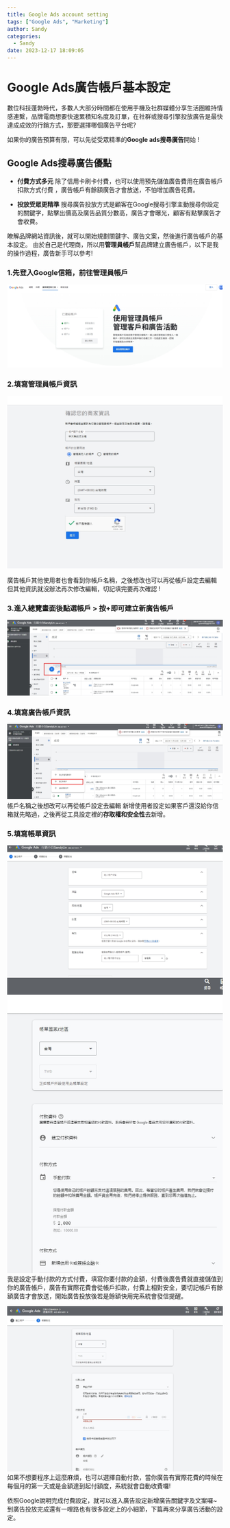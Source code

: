 ```yaml
---
title: Google Ads account setting
tags: ["Google Ads", "Marketing"]
author: Sandy
categories:
  - Sandy
date: 2023-12-17 18:09:05
---
```



# Google Ads廣告帳戶基本設定
數位科技蓬勃時代，多數人大部分時間都在使用手機及社群媒體分享生活圈維持情感連繫，品牌電商想要快速累積知名度及訂單，在社群或搜尋引擎投放廣告是最快達成成效的行銷方式，那要選擇哪個廣告平台呢?

如果你的廣告預算有限，可以先從受眾精準的**Google ads搜尋廣告**開始 !

##  Google Ads搜尋廣告優點

-   **付費方式多元** 
除了信用卡刷卡付費，也可以使用預先儲值廣告費用在廣告帳戶扣款方式付費 ，廣告帳戶有餘額廣告才會放送，不怕增加廣告花費。
    
-   **投放受眾更精準**
搜尋廣告投放方式是顧客在Google搜尋引擎主動搜尋你設定的關鍵字，點擊出價高及廣告品質分數高，廣告才會曝光，顧客有點擊廣告才會收費。

<!-- more -->

瞭解品牌網站資訊後，就可以開始規劃關鍵字、廣告文案，然後進行廣告帳戶的基本設定。
由於自己是代理商，所以用**管理員帳戶**幫品牌建立廣告帳戶，以下是我的操作過程，廣告新手可以參考! 

### 1.先登入Google信箱，前往管理員帳戶
![image1](image1.jpg)





### 2.填寫管理員帳戶資訊
![image2](image2.jpg)

廣告帳戶其他使用者也會看到你帳戶名稱，之後想改也可以再從帳戶設定去編輯
但其他資訊就沒辦法再次修改編輯，切記填完要再次確認 !

### 3.進入總覽畫面後點選帳戶 > 按+即可建立新廣告帳戶
![image3](image3.jpg)


### 4.填寫廣告帳戶資訊
![image4](image4.jpg)
帳戶名稱之後想改可以再從帳戶設定去編輯
新增使用者設定如果客戶還沒給你信箱就先略過，之後再從工具設定裡的**存取權和安全性**去新增。

### 5.填寫帳單資訊
![image5](image5.jpg)
![image7](image7.jpg)
我是設定手動付款的方式付費，填寫你要付款的金額，付費後廣告費就直接儲值到你的廣告帳戶，廣告有實際花費會從帳戶扣款，付費上相對安全，要切記帳戶有餘額廣告才會放送，開始廣告投放後若是餘額快用完系統會發信提醒。

![image6](image6.jpg)
如果不想要程序上這麼麻煩，也可以選擇自動付款，當你廣告有實際花費的時候在每個月的第一天或是金額達到起付額度，系統就會自動收費囉!



依照Google說明完成付費設定，就可以進入廣告設定新增廣告關鍵字及文案囉~
到廣告投放完成還有一哩路也有很多設定上的小細節，下篇再來分享廣告活動的設定。

